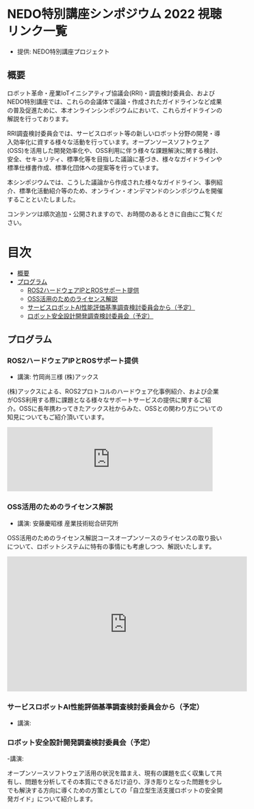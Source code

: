 ﻿---
layout: page
---
# NEDO特別講座シンポジウム 2022 視聴リンク一覧

* 提供: NEDO特別講座プロジェクト

## 概要
ロボット革命・産業IoTイニシアティブ協議会(RRI)・調査検討委員会、およびNEDO特別講座では、これらの会議体で議論・作成されたガイドラインなど成果の普及促進ために、本オンラインシンポジウムにおいて、これらガイドラインの解説を行っております。

RRI調査検討委員会では、サービスロボット等の新しいロボット分野の開発・導入効率化に資する様々な活動を行っています。オープンソースソフトウェア(OSS)を活用した開発効率化や、OSS利用に伴う様々な課題解決に関する検討、安全、セキュリティ、標準化等を目指した議論に基づき、様々なガイドラインや標準仕様書作成、標準化団体への提案等を行っています。

本シンポジウムでは、こうした議論から作成された様々なガイドライン、事例紹介、標準化活動紹介等のため、オンライン・オンデマンドのシンポジウムを開催することといたしました。

コンテンツは順次追加・公開されますので、お時間のあるときに自由にご覧ください。


# 目次

<!-- TOC -->

- [概要](#概要)
- [プログラム](#プログラム)
    - [ROS2ハードウェアIPとROSサポート提供](#ros2ハードウェアipとrosサポート提供)
    - [OSS活用のためのライセンス解説](#oss活用のためのライセンス解説)
    - [サービスロボットAI性能評価基準調査検討委員会から（予定）](#サービスロボットai性能評価基準調査検討委員会から予定)
    - [ロボット安全設計開発調査検討委員会（予定）](#ロボット安全設計開発調査検討委員会予定)

<!-- /TOC -->

## プログラム

### ROS2ハードウェアIPとROSサポート提供

- 講演: 竹岡尚三様 (株)アックス

(株)アックスによる、ROS2プロトコルのハードウェア化事例紹介、および企業がOSS利用する際に課題となる様々なサポートサービスの提供に関するご紹介。OSSに長年携わってきたアックス社からみた、OSSとの関わり方についての知見についてもご紹介頂いています。

<iframe width="480"
src="https://www.youtube.com/embed/GR9N9mS95WQ" title="YouTube video player" frameborder="0" allow="accelerometer; autoplay; clipboard-write; encrypted-media; gyroscope; picture-in-picture" allowfullscreen></iframe>

### OSS活用のためのライセンス解説

- 講演: 安藤慶昭様 産業技術総合研究所

OSS活用のためのライセンス解説コースオープンソースのライセンスの取り扱いについて、ロボットシステムに特有の事情にも考慮しつつ、解説いたします。

<iframe width="560" height="315" src="https://www.youtube.com/embed/k_LlKQS6GEo" title="YouTube video player" frameborder="0" allow="accelerometer; autoplay; clipboard-write; encrypted-media; gyroscope; picture-in-picture" allowfullscreen></iframe>

### サービスロボットAI性能評価基準調査検討委員会から（予定）

- 講演: 

### ロボット安全設計開発調査検討委員会（予定）

-講演:

オープンソースソフトウェア活用の状況を踏まえ、現有の課題を広く収集して共有し、問題を分析してその本質にできるだけ迫り、浮き彫りとなった問題を少しでも解決する方向に導くための方策としての「自立型生活支援ロボットの安全開発ガイド」について紹介します。
